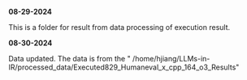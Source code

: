 ****08-29-2024****

This is a folder for result  from data processing of execution result.

****08-30-2024****

Data updated. The data is from the " /home/hjiang/LLMs-in-IR/processed_data/Executed829_Humaneval_x_cpp_164_o3_Results"